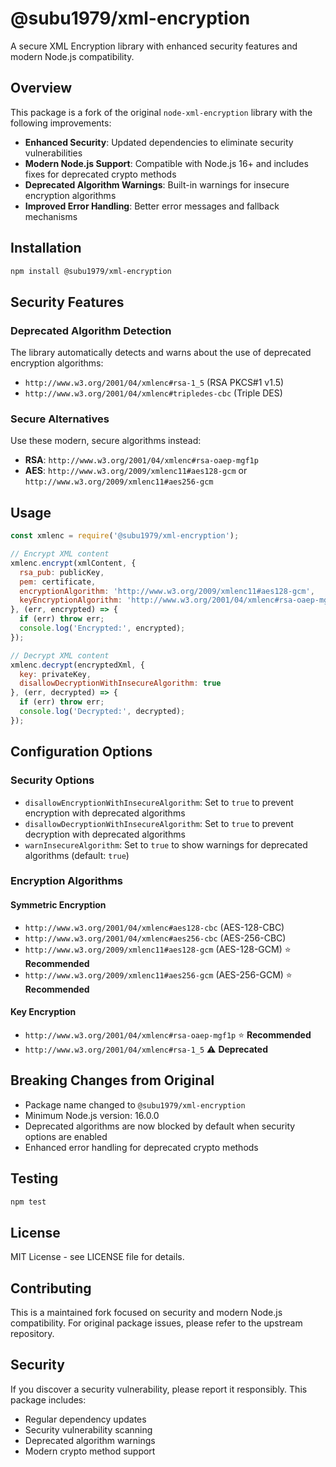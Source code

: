 # @subu1979/xml-encryption

A secure XML Encryption library with enhanced security features and modern Node.js compatibility.

## Overview

This package is a fork of the original `node-xml-encryption` library with the following improvements:

- **Enhanced Security**: Updated dependencies to eliminate security vulnerabilities
- **Modern Node.js Support**: Compatible with Node.js 16+ and includes fixes for deprecated crypto methods
- **Deprecated Algorithm Warnings**: Built-in warnings for insecure encryption algorithms
- **Improved Error Handling**: Better error messages and fallback mechanisms

## Installation

```bash
npm install @subu1979/xml-encryption
```

## Security Features

### Deprecated Algorithm Detection
The library automatically detects and warns about the use of deprecated encryption algorithms:

- `http://www.w3.org/2001/04/xmlenc#rsa-1_5` (RSA PKCS#1 v1.5)
- `http://www.w3.org/2001/04/xmlenc#tripledes-cbc` (Triple DES)

### Secure Alternatives
Use these modern, secure algorithms instead:

- **RSA**: `http://www.w3.org/2001/04/xmlenc#rsa-oaep-mgf1p`
- **AES**: `http://www.w3.org/2009/xmlenc11#aes128-gcm` or `http://www.w3.org/2009/xmlenc11#aes256-gcm`

## Usage

```javascript
const xmlenc = require('@subu1979/xml-encryption');

// Encrypt XML content
xmlenc.encrypt(xmlContent, {
  rsa_pub: publicKey,
  pem: certificate,
  encryptionAlgorithm: 'http://www.w3.org/2009/xmlenc11#aes128-gcm',
  keyEncryptionAlgorithm: 'http://www.w3.org/2001/04/xmlenc#rsa-oaep-mgf1p'
}, (err, encrypted) => {
  if (err) throw err;
  console.log('Encrypted:', encrypted);
});

// Decrypt XML content
xmlenc.decrypt(encryptedXml, {
  key: privateKey,
  disallowDecryptionWithInsecureAlgorithm: true
}, (err, decrypted) => {
  if (err) throw err;
  console.log('Decrypted:', decrypted);
});
```

## Configuration Options

### Security Options

- `disallowEncryptionWithInsecureAlgorithm`: Set to `true` to prevent encryption with deprecated algorithms
- `disallowDecryptionWithInsecureAlgorithm`: Set to `true` to prevent decryption with deprecated algorithms
- `warnInsecureAlgorithm`: Set to `true` to show warnings for deprecated algorithms (default: `true`)

### Encryption Algorithms

#### Symmetric Encryption
- `http://www.w3.org/2001/04/xmlenc#aes128-cbc` (AES-128-CBC)
- `http://www.w3.org/2001/04/xmlenc#aes256-cbc` (AES-256-CBC)
- `http://www.w3.org/2009/xmlenc11#aes128-gcm` (AES-128-GCM) ⭐ **Recommended**
- `http://www.w3.org/2009/xmlenc11#aes256-gcm` (AES-256-GCM) ⭐ **Recommended**

#### Key Encryption
- `http://www.w3.org/2001/04/xmlenc#rsa-oaep-mgf1p` ⭐ **Recommended**
- `http://www.w3.org/2001/04/xmlenc#rsa-1_5` ⚠️ **Deprecated**

## Breaking Changes from Original

- Package name changed to `@subu1979/xml-encryption`
- Minimum Node.js version: 16.0.0
- Deprecated algorithms are now blocked by default when security options are enabled
- Enhanced error handling for deprecated crypto methods

## Testing

```bash
npm test
```

## License

MIT License - see LICENSE file for details.

## Contributing

This is a maintained fork focused on security and modern Node.js compatibility. For original package issues, please refer to the upstream repository.

## Security

If you discover a security vulnerability, please report it responsibly. This package includes:

- Regular dependency updates
- Security vulnerability scanning
- Deprecated algorithm warnings
- Modern crypto method support
